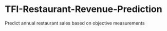 # TFI-Restaurant-Revenue-Prediction
Predict annual restaurant sales based on objective measurements

